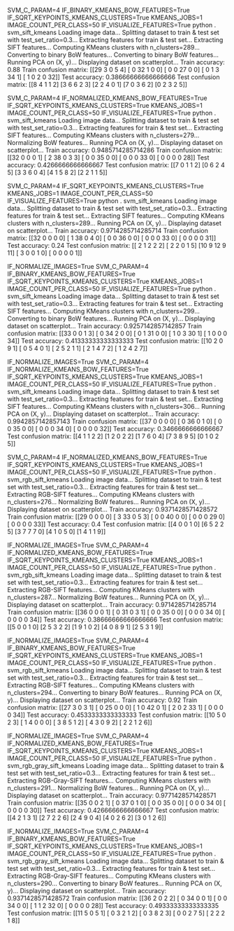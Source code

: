 SVM_C_PARAM=4 IF_BINARY_KMEANS_BOW_FEATURES=True IF_SQRT_KEYPOINTS_KMEANS_CLUSTERS=True KMEANS_JOBS=1 IMAGE_COUNT_PER_CLASS=50 IF_VISUALIZE_FEATURES=True python . svm_sift_kmeans
Loading image data...
Splitting dataset to train & test set with test_set_ratio=0.3...
Extracting features for train & test set...
Extracting SIFT features...
Computing KMeans clusters with n_clusters=289...
Converting to binary BoW features...
Converting to binary BoW features...
Running PCA on (X, y)...
Displaying dataset on scatterplot...
Train accuracy: 0.88
Train confusion matrix:
[[29  3  0  5  4]
 [ 0 32  1  0  0]
 [ 0  0 27  0  0]
 [ 0  1  3 34  1]
 [ 1  0  2  0 32]]
Test accuracy: 0.38666666666666666
Test confusion matrix:
[[8 4 1 1 2]
 [3 6 6 2 3]
 [2 2 4 0 1]
 [7 0 3 6 2]
 [0 2 3 2 5]]

SVM_C_PARAM=4 IF_NORMALIZED_KMEANS_BOW_FEATURES=True IF_SQRT_KEYPOINTS_KMEANS_CLUSTERS=True KMEANS_JOBS=1 IMAGE_COUNT_PER_CLASS=50 IF_VISUALIZE_FEATURES=True python . svm_sift_kmeans
Loading image data...
Splitting dataset to train & test set with test_set_ratio=0.3...
Extracting features for train & test set...
Extracting SIFT features...
Computing KMeans clusters with n_clusters=279...
Normalizing BoW features...
Running PCA on (X, y)...
Displaying dataset on scatterplot...
Train accuracy: 0.9485714285714286
Train confusion matrix:
[[32  0  0  0  1]
 [ 2 38  0  3  3]
 [ 0  0 35  0  0]
 [ 0  0  0 33  0]
 [ 0  0  0  0 28]]
Test accuracy: 0.4266666666666667
Test confusion matrix:
[[7 0 1 1 2]
 [0 6 2 4 5]
 [3 3 6 0 4]
 [4 1 5 8 2]
 [2 2 1 1 5]]

SVM_C_PARAM=4 IF_SQRT_KEYPOINTS_KMEANS_CLUSTERS=True KMEANS_JOBS=1 IMAGE_COUNT_PER_CLASS=50 IF_VISUALIZE_FEATURES=True python . svm_sift_kmeans
Loading image data...
Splitting dataset to train & test set with test_set_ratio=0.3...
Extracting features for train & test set...
Extracting SIFT features...
Computing KMeans clusters with n_clusters=289...
Running PCA on (X, y)...
Displaying dataset on scatterplot...
Train accuracy: 0.9714285714285714
Train confusion matrix:
[[32  0  0  0  0]
 [ 1 38  0  4  0]
 [ 0  0 36  0  0]
 [ 0  0  0 33  0]
 [ 0  0  0  0 31]]
Test accuracy: 0.24
Test confusion matrix:
[[ 2  1  2  2  2]
 [ 2  2  0  1  5]
 [10  9 12  9 11]
 [ 3  0  0  1  0]
 [ 0  0  0  0  1]]

IF_NORMALIZE_IMAGES=True SVM_C_PARAM=4 IF_BINARY_KMEANS_BOW_FEATURES=True IF_SQRT_KEYPOINTS_KMEANS_CLUSTERS=True KMEANS_JOBS=1 IMAGE_COUNT_PER_CLASS=50 IF_VISUALIZE_FEATURES=True python . svm_sift_kmeans
Loading image data...
Splitting dataset to train & test set with test_set_ratio=0.3...
Extracting features for train & test set...
Extracting SIFT features...
Computing KMeans clusters with n_clusters=299...
Converting to binary BoW features...
Running PCA on (X, y)...
Displaying dataset on scatterplot...
Train accuracy: 0.9257142857142857
Train confusion matrix:
[[33  0  0  1  3]
 [ 0 34  2  0  0]
 [ 0  1 31  0  0]
 [ 1  0  3 30  1]
 [ 1  0  0  0 34]]
Test accuracy: 0.41333333333333333
Test confusion matrix:
[[10  2  0  9  1]
 [ 0  5  4  0  1]
 [ 2  5  2  1  1]
 [ 2  1  4  7  2]
 [ 1  2  4  2  7]]

IF_NORMALIZE_IMAGES=True SVM_C_PARAM=4 IF_NORMALIZE_KMEANS_BOW_FEATURES=True IF_SQRT_KEYPOINTS_KMEANS_CLUSTERS=True KMEANS_JOBS=1 IMAGE_COUNT_PER_CLASS=50 IF_VISUALIZE_FEATURES=True python . svm_sift_kmeans
Loading image data...
Splitting dataset to train & test set with test_set_ratio=0.3...
Extracting features for train & test set...
Extracting SIFT features...
Computing KMeans clusters with n_clusters=306...
Running PCA on (X, y)...
Displaying dataset on scatterplot...
Train accuracy: 0.9942857142857143
Train confusion matrix:
[[37  0  0  0  0]
 [ 0 36  0  1  0]
 [ 0  0 35  0  0]
 [ 0  0  0 34  0]
 [ 0  0  0  0 32]]
Test accuracy: 0.3466666666666667
Test confusion matrix:
[[4 1 1 2 2]
 [1 2 0 2 2]
 [1 7 6 0 4]
 [7 3 8 9 5]
 [0 1 0 2 5]]

SVM_C_PARAM=4 IF_NORMALIZED_KMEANS_BOW_FEATURES=True IF_SQRT_KEYPOINTS_KMEANS_CLUSTERS=True KMEANS_JOBS=1 IMAGE_COUNT_PER_CLASS=50 IF_VISUALIZE_FEATURES=True python . svm_rgb_sift_kmeans
Loading image data...
Splitting dataset to train & test set with test_set_ratio=0.3...
Extracting features for train & test set...
Extracting RGB-SIFT features...
Computing KMeans clusters with n_clusters=276...
Normalizing BoW features...
Running PCA on (X, y)...
Displaying dataset on scatterplot...
Train accuracy: 0.9371428571428572
Train confusion matrix:
[[29  0  0  0  0]
 [ 3 33  0  5  3]
 [ 0  0 40  0  0]
 [ 0  0  0 29  0]
 [ 0  0  0  0 33]]
Test accuracy: 0.4
Test confusion matrix:
[[4 0 0 1 0]
 [6 5 2 2 5]
 [3 7 7 7 0]
 [4 1 0 5 0]
 [1 4 1 1 9]]

IF_NORMALIZE_IMAGES=True SVM_C_PARAM=4 IF_NORMALIZED_KMEANS_BOW_FEATURES=True IF_SQRT_KEYPOINTS_KMEANS_CLUSTERS=True KMEANS_JOBS=1 IMAGE_COUNT_PER_CLASS=50 IF_VISUALIZE_FEATURES=True python . svm_rgb_sift_kmeans
Loading image data...
Splitting dataset to train & test set with test_set_ratio=0.3...
Extracting features for train & test set...
Extracting RGB-SIFT features...
Computing KMeans clusters with n_clusters=287...
Normalizing BoW features...
Running PCA on (X, y)...
Displaying dataset on scatterplot...
Train accuracy: 0.9714285714285714
Train confusion matrix:
[[36  0  0  0  1]
 [ 0 31  0  3  1]
 [ 0  0 35  0  0]
 [ 0  0  0 34  0]
 [ 0  0  0  0 34]]
Test accuracy: 0.38666666666666666
Test confusion matrix:
[[5 0 0 1 0]
 [2 5 3 2 2]
 [1 9 1 0 2]
 [4 0 8 9 1]
 [2 5 3 1 9]]

IF_NORMALIZE_IMAGES=True SVM_C_PARAM=4 IF_BINARY_KMEANS_BOW_FEATURES=True IF_SQRT_KEYPOINTS_KMEANS_CLUSTERS=True KMEANS_JOBS=1 IMAGE_COUNT_PER_CLASS=50 IF_VISUALIZE_FEATURES=True python . svm_rgb_sift_kmeans
Loading image data...
Splitting dataset to train & test set with test_set_ratio=0.3...
Extracting features for train & test set...
Extracting RGB-SIFT features...
Computing KMeans clusters with n_clusters=294...
Converting to binary BoW features...
Running PCA on (X, y)...
Displaying dataset on scatterplot...
Train accuracy: 0.92
Train confusion matrix:
[[27  3  0  3  1]
 [ 0 25  0  0  0]
 [ 1  0 42  0  1]
 [ 2  0  2 33  1]
 [ 0  0  0  0 34]]
Test accuracy: 0.4533333333333333
Test confusion matrix:
[[10  5  0  2  3]
 [ 1  4  0  0  0]
 [ 3  8  5  1  2]
 [ 4  3  0  9  2]
 [ 2  2  1  2  6]]


IF_NORMALIZE_IMAGES=True SVM_C_PARAM=4 IF_NORMALIZED_KMEANS_BOW_FEATURES=True IF_SQRT_KEYPOINTS_KMEANS_CLUSTERS=True KMEANS_JOBS=1 IMAGE_COUNT_PER_CLASS=50 IF_VISUALIZE_FEATURES=True python . svm_rgb_gray_sift_kmeans
Loading image data...
Splitting dataset to train & test set with test_set_ratio=0.3...
Extracting features for train & test set...
Extracting RGB-Gray-SIFT features...
Computing KMeans clusters with n_clusters=291...
Normalizing BoW features...
Running PCA on (X, y)...
Displaying dataset on scatterplot...
Train accuracy: 0.9771428571428571
Train confusion matrix:
[[35  0  0  2  1]
 [ 0 37  0  1  0]
 [ 0  0 35  0  0]
 [ 0  0  0 34  0]
 [ 0  0  0  0 30]]
Test accuracy: 0.4266666666666667
Test confusion matrix:
[[4 2 1 3 1]
 [2 7 2 2 6]
 [2 4 9 0 4]
 [4 0 2 6 2]
 [3 0 1 2 6]]

IF_NORMALIZE_IMAGES=True SVM_C_PARAM=4 IF_BINARY_KMEANS_BOW_FEATURES=True IF_SQRT_KEYPOINTS_KMEANS_CLUSTERS=True KMEANS_JOBS=1 IMAGE_COUNT_PER_CLASS=50 IF_VISUALIZE_FEATURES=True python . svm_rgb_gray_sift_kmeans
Loading image data...
Splitting dataset to train & test set with test_set_ratio=0.3...
Extracting features for train & test set...
Extracting RGB-Gray-SIFT features...
Computing KMeans clusters with n_clusters=290...
Converting to binary BoW features...
Running PCA on (X, y)...
Displaying dataset on scatterplot...
Train accuracy: 0.9371428571428572
Train confusion matrix:
[[36  2  0  2  2]
 [ 0 34  0  0  1]
 [ 0  0 34  0  0]
 [ 1  1  2 32  0]
 [ 0  0  0  0 28]]
Test accuracy: 0.49333333333333335
Test confusion matrix:
[[11  5  0  5  1]
 [ 0  3  2  1  2]
 [ 0  3  8  2  3]
 [ 0  0  2  7  5]
 [ 2  2  2  1  8]]